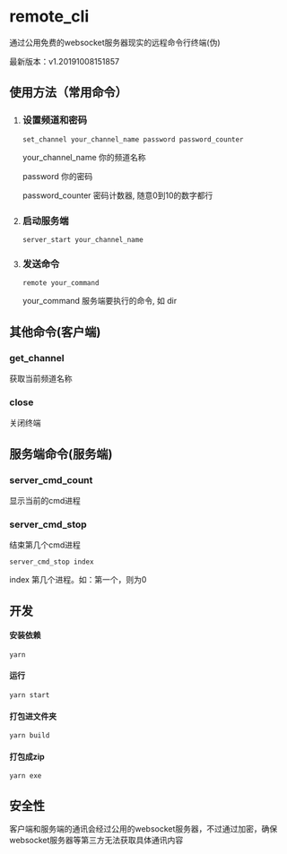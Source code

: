 #	remote_cli

通过公用免费的websocket服务器现实的远程命令行终端(伪)

最新版本：v1.20191008151857



## 使用方法（常用命令）

1. ### 设置频道和密码

   ```
   set_channel your_channel_name password password_counter
   ```

   your_channel_name 你的频道名称

   password 你的密码

   password_counter 密码计数器, 随意0到10的数字都行

2. ### 启动服务端

   ```
   server_start your_channel_name
   ```

3. ### 发送命令

   ```
   remote your_command
   ```

   your_command 服务端要执行的命令, 如 dir



## 其他命令(客户端)

### get_channel

获取当前频道名称

### close

关闭终端



## 服务端命令(服务端)

### server_cmd_count

显示当前的cmd进程

### server_cmd_stop

结束第几个cmd进程

```
server_cmd_stop index
```

index 第几个进程。如：第一个，则为0



## 开发

#### 安装依赖

```
yarn
```

#### 运行

```
yarn start
```

#### 打包进文件夹

```
yarn build
```

#### 打包成zip

```
yarn exe
```



## 安全性

客户端和服务端的通讯会经过公用的websocket服务器，不过通过加密，确保websocket服务器等第三方无法获取具体通讯内容


